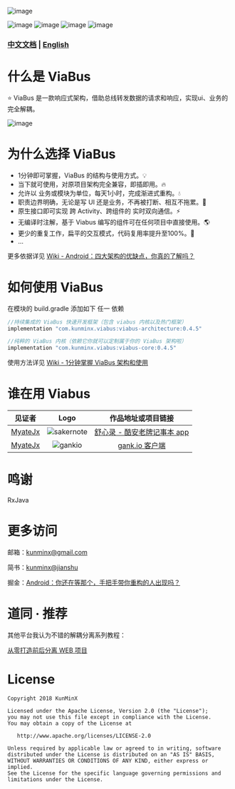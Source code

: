![image](https://github.com/KunMinX/android-viabus-architecture/blob/master/images/viabuslogo.png)

![image](https://img.shields.io/badge/jcenter-0.4.5-brightgreen.svg)
![image](https://img.shields.io/badge/api-%2B15-blue.svg)
![image](https://img.shields.io/badge/license-Apache2.0-blue.svg)
![image](https://img.shields.io/badge/author-KunMinX-orange.svg)

### [中文文档](https://github.com/KunMinX/android-viabus-architecture/blob/master/README_CN.md) | [English](https://github.com/KunMinX/android-viabus-architecture/blob/master/README_EN.md)

# 什么是 ViaBus
⭐ ViaBus 是一款响应式架构，借助总线转发数据的请求和响应，实现ui、业务的完全解耦。

![image](https://github.com/KunMinX/android-viabus-architecture/blob/master/images/viabus_flow.png)

# 为什么选择 ViaBus 
- 1分钟即可掌握，ViaBus 的结构与使用方式。💡
- 当下就可使用，对原项目架构完全兼容，即插即用。🔥
- 允许以 业务或模块为单位，每天1小时，完成渐进式重构。💧
- 职责边界明确，无论是写 UI 还是业务，不再被打断、相互不拖累。🌱
- 原生接口即可实现 跨 Activity、跨组件的 实时双向通信。⚡
- 无编译时注解，基于 Viabus 编写的组件可在任何项目中直接使用。🌎
- 更少的重复工作，扁平的交互模式，代码复用率提升至100%。💪
- ...

更多依据详见 [Wiki - Android：四大架构的优缺点，你真的了解吗？](https://github.com/KunMinX/android-viabus-architecture/wiki/Android-%E5%90%84%E7%B1%BB%E6%9E%B6%E6%9E%84%E6%A8%AA%E5%90%91%E6%AF%94%E5%AF%B9)

# 如何使用 ViaBus 
在模块的 build.gradle 添加如下 任一 依赖
```java
//持续集成的 ViaBus 快速开发框架（包含 viabus 内核以及热门框架）
implementation "com.kunminx.viabus:viabus-architecture:0.4.5"

//纯粹的 ViaBus 内核（依赖它你就可以定制属于你的 ViaBus 架构啦）
implementation "com.kunminx.viabus:viabus-core:0.4.5"

```
使用方法详见 [Wiki - 1分钟掌握 ViaBus 架构和使用](https://github.com/KunMinX/android-viabus-architecture/wiki/1%E5%88%86%E9%92%9F%E6%8E%8C%E6%8F%A1-ViaBus-%E6%9E%B6%E6%9E%84%E7%9A%84%E4%BD%BF%E7%94%A8)

# 谁在用 Viabus

|见证者|Logo|作品地址或项目链接|
|:--:|:--:|:--:|
|[MyateJx](https://github.com/MyateJx)|![sakernote](https://github.com/KunMinX/android-viabus-architecture/blob/master/images/icon_sakernote.png)|[舒心录 - 酷安老牌记事本 app](https://www.coolapk.com/apk/com.myatejx.sakernote)|
|[MyateJx](https://github.com/MyateJx)|![gankio](https://github.com/KunMinX/android-viabus-architecture/blob/master/images/icon_gank.png)|[gank.io 客户端](https://github.com/MyateJx/GankIo-viabus-architecture)|


# 鸣谢

RxJava

# 更多访问

邮箱：[kunminx@gmail.com](mailto:kunminx@gmail.com)

简书：[kunminx@jianshu](https://www.jianshu.com/u/5d956b6dcf1f)

掘金：[Android：你还在等那个，手把手带你重构的人出现吗？](https://juejin.im/post/5bcd58b6e51d45404c71d23f)


# 道同 · 推荐

其他平台我认为不错的解耦分离系列教程：

[从零打造前后分离 WEB 项目](https://github.com/pkwenda/Blog)

# License

```
Copyright 2018 KunMinX

Licensed under the Apache License, Version 2.0 (the "License");
you may not use this file except in compliance with the License.
You may obtain a copy of the License at

   http://www.apache.org/licenses/LICENSE-2.0

Unless required by applicable law or agreed to in writing, software
distributed under the License is distributed on an "AS IS" BASIS,
WITHOUT WARRANTIES OR CONDITIONS OF ANY KIND, either express or implied.
See the License for the specific language governing permissions and
limitations under the License.
```

